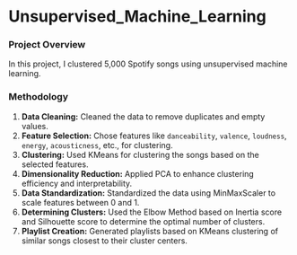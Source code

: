 # Unsupervised_Machine_Learning
### Project Overview
In this project, I clustered 5,000 Spotify songs using unsupervised machine learning.

### Methodology
1. **Data Cleaning:** Cleaned the data to remove duplicates and empty values.
2. **Feature Selection:** Chose features like `danceability`, `valence`, `loudness`, `energy`, `acousticness`, etc., for clustering.
3. **Clustering:** Used KMeans for clustering the songs based on the selected features.
4. **Dimensionality Reduction:** Applied PCA to enhance clustering efficiency and interpretability.
5. **Data Standardization:** Standardized the data using MinMaxScaler to scale features between 0 and 1.
6. **Determining Clusters:** Used the Elbow Method based on Inertia score and Silhouette score to determine the optimal number of clusters.
7. **Playlist Creation:** Generated playlists based on KMeans clustering of similar songs closest to their cluster centers.

